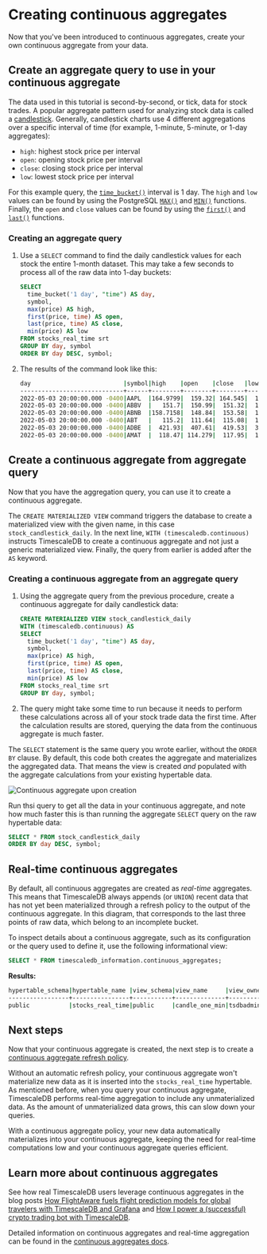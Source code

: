 # Creating continuous aggregates
Now that you've been introduced to continuous aggregates, create your own
continuous aggregate from your data.

## Create an aggregate query to use in your continuous aggregate
The data used in this tutorial is second-by-second, or tick, data for stock trades.
A popular aggregate pattern used for analyzing stock data is called a
[candlestick][candlestick]. Generally, candlestick charts use 4 different
aggregations over a specific interval of time (for example, 1-minute, 5-minute,
or 1-day aggregates):

* `high`: highest stock price per interval
* `open`: opening stock price per interval
* `close`: closing stock price per interval
* `low`: lowest stock price per interval

For this example query, the [`time_bucket()`][time-bucket] interval is 1 day.
The `high` and `low` values can be found by using the PostgreSQL [`MAX()`][max]
and [`MIN()`][min] functions. Finally, the `open` and `close` values can be
found by using the [`first()`][first] and [`last()`][last] functions.

<procedure>

### Creating an aggregate query

1.  Use a `SELECT` command to find the daily candlestick values for each stock
    the entire 1-month dataset. This may take a few seconds to process all of
    the raw data into 1-day buckets:

    ```sql
    SELECT
      time_bucket('1 day', "time") AS day,
      symbol,
      max(price) AS high,
      first(price, time) AS open,
      last(price, time) AS close,
      min(price) AS low
    FROM stocks_real_time srt
    GROUP BY day, symbol
    ORDER BY day DESC, symbol;
    ```

1.  The results of the command look like this:

    ```bash
    day                          |symbol|high    |open    |close   |low     |
    -----------------------------+------+--------+--------+--------+--------+
    2022-05-03 20:00:00.000 -0400|AAPL  |164.9799|  159.32| 164.545|  159.25|
    2022-05-03 20:00:00.000 -0400|ABBV  |   151.7|  150.99|  151.32|  147.59|
    2022-05-03 20:00:00.000 -0400|ABNB  |158.7158|  148.84|  153.58|  145.88|
    2022-05-03 20:00:00.000 -0400|ABT   |   115.2|  111.64|  115.08|  111.14|
    2022-05-03 20:00:00.000 -0400|ADBE  |  421.93|  407.61|  419.53|  395.06|
    2022-05-03 20:00:00.000 -0400|AMAT  |  118.47| 114.279|  117.95|  112.04|
    ```

</procedure>

## Create a continuous aggregate from aggregate query
Now that you have the aggregation query, you can use it to create a continuous
aggregate.

The `CREATE MATERIALIZED VIEW` command triggers the database to create a
materialized view with the given name, in this case `stock_candlestick_daily`.
In the next line, `WITH (timescaledb.continuous)` instructs TimescaleDB to
create a continuous aggregate and not just a generic materialized view. Finally,
the query from earlier is added after the `AS` keyword.

<procedure>

### Creating a continuous aggregate from an aggregate query

1.  Using the aggregate query from the previous procedure, create a continuous
    aggregate for daily candlestick data:

    ```sql
    CREATE MATERIALIZED VIEW stock_candlestick_daily
    WITH (timescaledb.continuous) AS
    SELECT
      time_bucket('1 day', "time") AS day,
      symbol,
      max(price) AS high,
      first(price, time) AS open,
      last(price, time) AS close,
      min(price) AS low
    FROM stocks_real_time srt
    GROUP BY day, symbol;
    ```

1.  The query might take some time to run because it needs to perform these
    calculations across all of your stock trade data the first time. After the
    calculation results are stored, querying the data from the continuous
    aggregate is much faster.

</procedure>

The `SELECT` statement is the same query you wrote earlier, without the
`ORDER BY` clause. By default, this code both creates the aggregate and
materializes the aggregated data. That means the view is created *and* populated
with the aggregate calculations from your existing hypertable data.

<img class="main-content__illustration" src="https://s3.amazonaws.com/assets.timescale.com/docs/images/getting-started/continuous-aggregate.jpg" alt="Continuous aggregate upon creation"/>

Run thsi query to get all the data in your continuous aggregate, and note
how much faster this is than running the aggregate `SELECT` query on the raw hypertable data:

```sql
SELECT * FROM stock_candlestick_daily
ORDER BY day DESC, symbol;
```

## Real-time continuous aggregates
By default, all continuous aggregates are created as *real-time* aggregates.
This means that TimescaleDB always appends (or `UNION`) recent data that has not
yet been materialized through a refresh policy to the output of the continuous
aggregate. In this diagram, that corresponds to the last three points of raw
data, which belong to an incomplete bucket.

To inspect details about a continuous aggregate, such as its
configuration or the query used to define it, use the following
informational view:

```sql
SELECT * FROM timescaledb_information.continuous_aggregates;
```

**Results:**

```bash
hypertable_schema|hypertable_name |view_schema|view_name     |view_owner|materialized_only|compression_enabled|materialization_hypertable_schema|materialization_hypertable_name|view_definition                                                                                                                                                                                                                                                |
-----------------+----------------+-----------+--------------+----------+-----------------+-------------------+---------------------------------+-------------------------------+---------------------------------------------------------------------------------------------------------------------------------------------------------------------------------------------------------------------------------------------------------------+
public           |stocks_real_time|public     |candle_one_min|tsdbadmin |false            |false              |_timescaledb_internal            |_materialized_hypertable_3     | SELECT time_bucket('00:01:00'::interval, stocks_real_time."time") AS bucket,¶    stocks_real_time.symbol,¶    first(stocks_real_time.price, stocks_real_time."time") AS open,¶    max(stocks_real_time.price) AS high,¶    min(stocks_real_time.price) AS low,|
```

## Next steps
Now that your continuous aggregate is created, the next step is to create a [continuous aggregate refresh policy][cagg-policy].

Without an automatic refresh policy, your continuous aggregate won't materialize new data as it is
inserted into the `stocks_real_time` hypertable. As mentioned before, when you query your continuous
aggregate, TimescaleDB performs real-time aggregation to include any unmaterialized
data. As the amount of unmaterialized data grows, this can slow down your queries.

With a continuous aggregate policy, your new data automatically materializes into your continuous aggregate,
keeping the need for real-time computations low and your continuous aggregate queries efficient.

## Learn more about continuous aggregates

See how real TimescaleDB users leverage continuous aggregates in the blog posts
[How FlightAware fuels flight prediction models for global travelers with
TimescaleDB and Grafana][flightaware] and [How I power a (successful) crypto
trading bot with TimescaleDB][crypto-bot].

Detailed information on continuous aggregates and real-time aggregation can be
found in the [continuous aggregates docs][continuous-aggregates].

[flightaware]: https://blog.timescale.com/blog/how-flightaware-fuels-flight-prediction-models-with-timescaledb-and-grafana/
[crypto-bot]: https://blog.timescale.com/blog/how-i-power-a-successful-crypto-trading-bot-with-timescaledb/

[continuous-aggregates]: /how-to-guides/continuous-aggregates
[candlestick]: https://en.wikipedia.org/wiki/Candlestick_chart
[time-bucket]: /api/:currentVersion:/hyperfunctions/time_bucket/
[max]: https://www.postgresql.org/docs/current/tutorial-agg.html
[min]: https://www.postgresql.org/docs/current/tutorial-agg.html
[first]: /api/:currentVersion:/hyperfunctions/first/
[last]: /api/:currentVersion:/hyperfunctions/last/
[cagg-policy]: /getting-started/create-cagg/create-cagg-policy/
